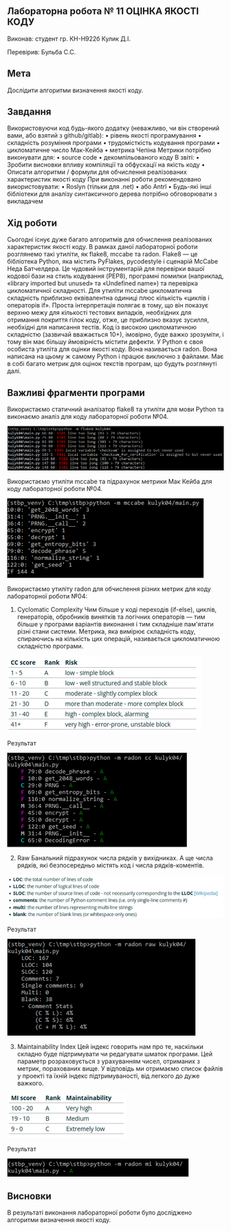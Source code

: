 ## Лабораторна робота № 11 ОЦІНКА ЯКОСТІ КОДУ

Виконав:
студент гр. КН-Н922б
Кулик Д.І.

Перевірив:
Бульба С.С.

## Мета
Дослідити алгоритми визначення якості коду.

## Завдання
Використовуючи код будь-якого додатку (неважливо, чи він створений вами, або взятий з github/gitlab):
•	рівень якості програмування
•	складність розуміння програми
•	трудомісткість кодування програми
•	цикломатичне число Мак-Кейба
•	метрика Чепіна
Метрики потрібно виконувати для:
•	source code
•	декомпільованого коду
В звіті:
•	Зробити висновки впливу компіляції та обфускації на якість коду
•	Описати алгоритми / формули для обчислення реалізованих характеристик якості коду
При виконанні роботи рекомендовано використовувати:
•	Roslyn (тільки для .net)
•	або Antrl
•	Будь-які інші бібліотеки для аналізу синтаксичного дерева потрібно обговорювати з викладачем

## Хід роботи
Сьогодні існує дуже багато алгоритмів для обчислення реалізованих характеристик якості коду. В рамках даної лабораторної роботи розглянемо такі утиліти, як flake8, mccabe та radon.
Flake8 — це бібліотека Python, яка містить PyFlakes, pycodestyle і сценарій McCabe Неда Батчелдера. Це чудовий інструментарій для перевірки вашої кодової бази на стиль кодування (PEP8), програмні помилки (наприклад, «library imported but unused» та «Undefined name») та перевірка цикломатичної складності.
Для утиліти mccabe цикломатична складність приблизно еквівалентна одиниці плюс кількість «циклів і операторів if». Проста інтерпретація полягає в тому, що він показує верхню межу для кількості тестових випадків, необхідних для отримання покриття гілок коду, отже, це приблизно вказує зусилля, необхідні для написання тестів.
Код із високою цикломатичною складністю (зазвичай вважається 10+), імовірно, буде важко зрозуміти, і тому він має більшу ймовірність містити дефекти.
У  Python є своя особиста утиліта для оцінки якості коду. Вона називається radon. Вона написана на цьому ж самому Python і працює виключно з файлами. Має в собі багато метрик для оцінок текстів програм, що будуть розглянуті далі.

## Важливі фрагменти програми
Використаємо статичний аналізатор flake8 та утиліти для мови Python та виконаємо аналіз для коду лабораторної роботи №04.

![Результат flake8](/lab11/doc/flake8.png)

Використаємо утиліти mccabe та підрахунок метрики Мак Кейба для коду лабораторної роботи №04.

![Результат mccabe](/lab11/doc/mccabe.png)

Використаємо утиліту radon для обчислення різних метрик для коду лабораторної роботи №04:
1) Cyclomatic Complexity
Чим більше у коді переходів (if-else), циклів, генераторів, обробників винятків та логічних операторів — тим більше у програми варіантів виконання і тим складніше пам'ятати різні стани системи. Метрика, яка вимірює складність коду, спираючись на кількість цих операцій, називається цикломатичною складністю програми.

![Схема radon cc](/lab11/doc/scheme_cc.png)

Результат

![Результат radon cc](/lab11/doc/radon_cc.png)

2) Raw
Банальний підрахунок числа рядків у вихідниках. А ще числа рядків, які безпосередньо містять код і числа рядків-коментів.

![Схема radon raw](/lab11/doc/scheme_raw.png)

Результат

![Результат radon raw](/lab11/doc/radon_raw.png)

3) Maintainability Index
Цей індекс говорить нам про те, наскільки складно буде підтримувати чи редагувати шматок програми. Цей параметр розраховується з урахуванням чисел, отриманих з метрик, порахованих вище.
У відповідь ми отримаємо список файлів у проекті та їхній індекс підтримуваності, від легкого до дуже важкого.

![Схема radon mi](/lab11/doc/scheme_mi.png)

Результат

![Результат radon mi](/lab11/doc/radon_mi.png)

## Висновки
В результаті виконання лабораторної роботи було досліджено алгоритми визначення якості коду.